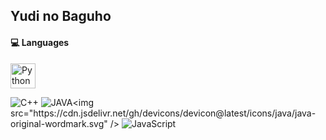 ## Yudi no Baguho


#### 💻 Languages   

<img aligm="center" alt="Python" heigth="30" width="40" src="https://cdn.jsdelivr.net/gh/devicons/devicon@latest/icons/python/python-original.svg" />   












![C++](https://img.shields.io/badge/TypeScript-3178C6?style=flat-square&logo=typescript&logoColor=white) 
![JAVA]([https://img.shields.io/badge/Ruby-CC342D?style=flat-square&logo=ruby&logoColor=white](https://www.java.com/pt-BR/))<img src="https://cdn.jsdelivr.net/gh/devicons/devicon@latest/icons/java/java-original-wordmark.svg" />
![JavaScript](https://img.shields.io/badge/Java-007396?style=flat-square&logo=openjdk&logoColor=white) 



